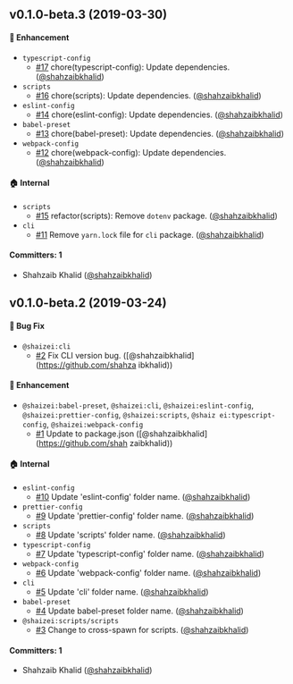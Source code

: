## v0.1.0-beta.3 (2019-03-30)

#### :nail_care: Enhancement
* `typescript-config`
  * [#17](https://github.com/shahzaibkhalid/shaizei/pull/17) chore(typescript-config): Update dependencies. ([@shahzaibkhalid](https://github.com/shahzaibkhalid))
* `scripts`
  * [#16](https://github.com/shahzaibkhalid/shaizei/pull/16) chore(scripts): Update dependencies. ([@shahzaibkhalid](https://github.com/shahzaibkhalid))
* `eslint-config`
  * [#14](https://github.com/shahzaibkhalid/shaizei/pull/14) chore(eslint-config): Update dependencies. ([@shahzaibkhalid](https://github.com/shahzaibkhalid))
* `babel-preset`
  * [#13](https://github.com/shahzaibkhalid/shaizei/pull/13) chore(babel-preset): Update dependencies. ([@shahzaibkhalid](https://github.com/shahzaibkhalid))
* `webpack-config`
  * [#12](https://github.com/shahzaibkhalid/shaizei/pull/12) chore(webpack-config): Update dependencies. ([@shahzaibkhalid](https://github.com/shahzaibkhalid))

#### :house: Internal
* `scripts`
  * [#15](https://github.com/shahzaibkhalid/shaizei/pull/15) refactor(scripts): Remove `dotenv` package. ([@shahzaibkhalid](https://github.com/shahzaibkhalid))
* `cli`
  * [#11](https://github.com/shahzaibkhalid/shaizei/pull/11) Remove `yarn.lock` file for `cli` package. ([@shahzaibkhalid](https://github.com/shahzaibkhalid))

#### Committers: 1
- Shahzaib Khalid ([@shahzaibkhalid](https://github.com/shahzaibkhalid))


## v0.1.0-beta.2 (2019-03-24)

#### :bug: Bug Fix
* `@shaizei:cli`
  * [#2](https://github.com/shahzaibkhalid/shaizei/pull/2) Fix CLI version bug. ([@shahzaibkhalid](https://github.com/shahza
ibkhalid))

#### :nail_care: Enhancement
* `@shaizei:babel-preset`, `@shaizei:cli`, `@shaizei:eslint-config`, `@shaizei:prettier-config`, `@shaizei:scripts`, `@shaiz
ei:typescript-config`, `@shaizei:webpack-config`
  * [#1](https://github.com/shahzaibkhalid/shaizei/pull/1) Update to package.json ([@shahzaibkhalid](https://github.com/shah
zaibkhalid))

#### :house: Internal
* `eslint-config`
  * [#10](https://github.com/shahzaibkhalid/shaizei/pull/10) Update 'eslint-config' folder name. ([@shahzaibkhalid](https://github.com/shahzaibkhalid))
* `prettier-config`
  * [#9](https://github.com/shahzaibkhalid/shaizei/pull/9) Update 'prettier-config' folder name. ([@shahzaibkhalid](https://github.com/shahzaibkhalid))
* `scripts`
  * [#8](https://github.com/shahzaibkhalid/shaizei/pull/8) Update 'scripts' folder name. ([@shahzaibkhalid](https://github.com/shahzaibkhalid))
* `typescript-config`
  * [#7](https://github.com/shahzaibkhalid/shaizei/pull/7) Update 'typescript-config' folder name. ([@shahzaibkhalid](https://github.com/shahzaibkhalid))
* `webpack-config`
  * [#6](https://github.com/shahzaibkhalid/shaizei/pull/6) Update 'webpack-config' folder name. ([@shahzaibkhalid](https://github.com/shahzaibkhalid))
* `cli`
  * [#5](https://github.com/shahzaibkhalid/shaizei/pull/5) Update 'cli' folder name. ([@shahzaibkhalid](https://github.com/shahzaibkhalid))
* `babel-preset`
  * [#4](https://github.com/shahzaibkhalid/shaizei/pull/4) Update babel-preset folder name. ([@shahzaibkhalid](https://github.com/shahzaibkhalid))
* `@shaizei:scripts/scripts`
  * [#3](https://github.com/shahzaibkhalid/shaizei/pull/3) Change to cross-spawn for scripts. ([@shahzaibkhalid](https://github.com/shahzaibkhalid))

#### Committers: 1
- Shahzaib Khalid ([@shahzaibkhalid](https://github.com/shahzaibkhalid))
